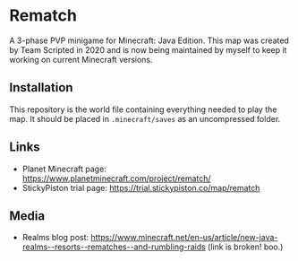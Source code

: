 # Rematch
A 3-phase PVP minigame for Minecraft: Java Edition. This map was created by Team Scripted in 2020 and is now being maintained by myself to keep it working on current Minecraft versions.

## Installation
This repository is the world file containing everything needed to play the map. It should be placed in `.minecraft/saves` as an uncompressed folder.

## Links
- Planet Minecraft page: https://www.planetminecraft.com/project/rematch/
- StickyPiston trial page: https://trial.stickypiston.co/map/rematch

## Media
- Realms blog post: https://www.minecraft.net/en-us/article/new-java-realms--resorts--rematches--and-rumbling-raids
(link is broken! boo.)
